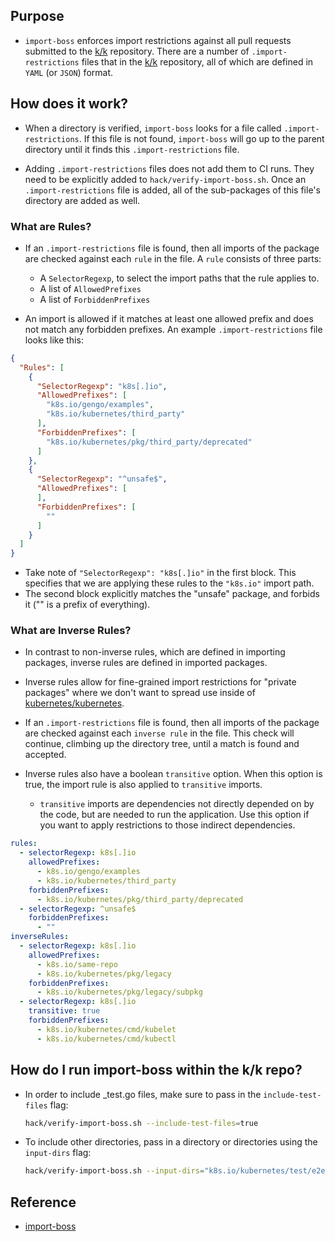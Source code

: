 ## Purpose

- `import-boss` enforces import restrictions against all pull requests submitted to
  the [k/k](https://github.com/kubernetes/kubernetes) repository. There are a number of `.import-restrictions` files
  that in the [k/k](https://github.com/kubernetes/kubernetes) repository, all of which are defined in `YAML` (or `JSON`)
  format.

## How does it work?

- When a directory is verified, `import-boss` looks for a file called `.import-restrictions`. If this file is not
  found, `import-boss` will go up to the parent directory until it finds this `.import-restrictions` file.

- Adding `.import-restrictions` files does not add them to CI runs. They need to be explicitly added
  to `hack/verify-import-boss.sh`. Once an `.import-restrictions` file is added, all of the sub-packages of this file's
  directory are added as well.

### What are Rules?

- If an `.import-restrictions` file is found, then all imports of the package are checked against each `rule` in the
  file. A `rule` consists of three parts:
    - A `SelectorRegexp`, to select the import paths that the rule applies to.
    - A list of `AllowedPrefixes`
    - A list of `ForbiddenPrefixes`

- An import is allowed if it matches at least one allowed prefix and does not match any forbidden prefixes. An
  example `.import-restrictions` file looks like this:

```json
{
  "Rules": [
    {
      "SelectorRegexp": "k8s[.]io",
      "AllowedPrefixes": [
        "k8s.io/gengo/examples",
        "k8s.io/kubernetes/third_party"
      ],
      "ForbiddenPrefixes": [
        "k8s.io/kubernetes/pkg/third_party/deprecated"
      ]
    },
    {
      "SelectorRegexp": "^unsafe$",
      "AllowedPrefixes": [
      ],
      "ForbiddenPrefixes": [
        ""
      ]
    }
  ]
}
```

- Take note of `"SelectorRegexp": "k8s[.]io"` in the first block. This specifies that we are applying these rules to
  the `"k8s.io"` import path.
- The second block explicitly matches the "unsafe" package, and forbids it ("" is a prefix of everything).

### What are Inverse Rules?

- In contrast to non-inverse rules, which are defined in importing packages, inverse rules are defined in imported
  packages.

- Inverse rules allow for fine-grained import restrictions for "private packages" where we don't want to spread use
  inside of [kubernetes/kubernetes](https://github.com/kubernetes/kubernetes).

- If an `.import-restrictions` file is found, then all imports of the package are checked against each `inverse rule` in
  the file. This check will continue, climbing up the directory tree, until a match is found and accepted.

- Inverse rules also have a boolean `transitive` option. When this option is true, the import rule is also applied
  to `transitive` imports.
    - `transitive` imports are dependencies not directly depended on by the code, but are needed to run the application.
      Use this option if you want to apply restrictions to those indirect dependencies.

```yaml
rules:
  - selectorRegexp: k8s[.]io
    allowedPrefixes:
      - k8s.io/gengo/examples
      - k8s.io/kubernetes/third_party
    forbiddenPrefixes:
      - k8s.io/kubernetes/pkg/third_party/deprecated
  - selectorRegexp: ^unsafe$
    forbiddenPrefixes:
      - ""
inverseRules:
  - selectorRegexp: k8s[.]io
    allowedPrefixes:
      - k8s.io/same-repo
      - k8s.io/kubernetes/pkg/legacy
    forbiddenPrefixes:
      - k8s.io/kubernetes/pkg/legacy/subpkg
  - selectorRegexp: k8s[.]io
    transitive: true
    forbiddenPrefixes:
      - k8s.io/kubernetes/cmd/kubelet
      - k8s.io/kubernetes/cmd/kubectl
```

## How do I run import-boss within the k/k repo?

- In order to include _test.go files, make sure to pass in the `include-test-files` flag:
  ```sh
  hack/verify-import-boss.sh --include-test-files=true
  ```

- To include other directories, pass in a directory or directories using the `input-dirs` flag:
  ```sh
  hack/verify-import-boss.sh --input-dirs="k8s.io/kubernetes/test/e2e/framework/..."
  ```

## Reference

- [import-boss](https://github.com/kubernetes/gengo/tree/master/examples/import-boss)